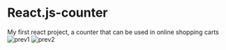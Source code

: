# React.js-counter
My first react project, a counter that can be used in online shopping carts
![prev1](https://user-images.githubusercontent.com/69869262/133890334-d6ed9c23-ac87-4bae-8bb0-3d93ed63be31.png)
![prev2](https://user-images.githubusercontent.com/69869262/133890335-ca908101-7a69-4a3f-987c-958f2c36654e.png)
